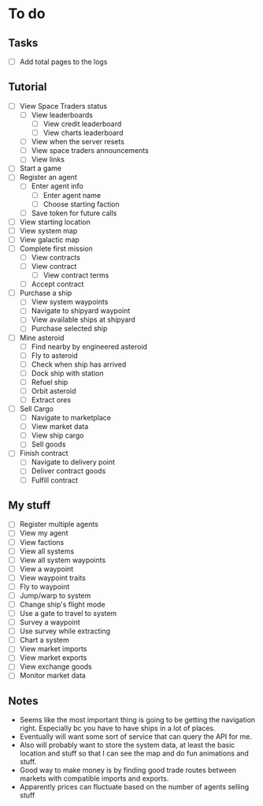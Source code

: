 # To do

## Tasks

- [ ] Add total pages to the logs

## Tutorial

- [ ] View Space Traders status
  - [ ] View leaderboards
    - [ ] View credit leaderboard
    - [ ] View charts leaderboard
  - [ ] View when the server resets
  - [ ] View space traders announcements
  - [ ] View links
- [ ] Start a game
- [ ] Register an agent
  - [ ] Enter agent info
    - [ ] Enter agent name
    - [ ] Choose starting faction
  - [ ] Save token for future calls
- [ ] View starting location
- [ ] View system map
- [ ] View galactic map
- [ ] Complete first mission
  - [ ] View contracts
  - [ ] View contract
    - [ ] View contract terms
  - [ ] Accept contract
- [ ] Purchase a ship
  - [ ] View system waypoints
  - [ ] Navigate to shipyard waypoint
  - [ ] View available ships at shipyard
  - [ ] Purchase selected ship
- [ ] Mine asteroid
  - [ ] Find nearby by engineered asteroid
  - [ ] Fly to asteroid
  - [ ] Check when ship has arrived
  - [ ] Dock ship with station
  - [ ] Refuel ship
  - [ ] Orbit asteroid
  - [ ] Extract ores
- [ ] Sell Cargo
  - [ ] Navigate to marketplace
  - [ ] View market data
  - [ ] View ship cargo
  - [ ] Sell goods
- [ ] Finish contract
  - [ ] Navigate to delivery point
  - [ ] Deliver contract goods
  - [ ] Fulfill contract

## My stuff

- [ ] Register multiple agents
- [ ] View my agent
- [ ] View factions
- [ ] View all systems
- [ ] View all system waypoints
- [ ] View a waypoint
- [ ] View waypoint traits
- [ ] Fly to waypoint
- [ ] Jump/warp to system
- [ ] Change ship's flight mode
- [ ] Use a gate to travel to system
- [ ] Survey a waypoint
- [ ] Use survey while extracting
- [ ] Chart a system
- [ ] View market imports
- [ ] View market exports
- [ ] View exchange goods
- [ ] Monitor market data

## Notes

- Seems like the most important thing is going to be getting the navigation
  right. Especially bc you have to have ships in a lot of places.
- Eventually will want some sort of service that can query the API for me.
- Also will probably want to store the system data, at least the basic location
  and stuff so that I can see the map and do fun animations and stuff.
- Good way to make money is by finding good trade routes between markets with
  compatible imports and exports.
- Apparently prices can fluctuate based on the number of agents selling stuff
